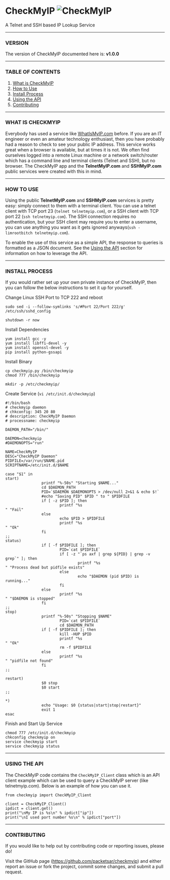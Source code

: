 # CheckMyIP ![CheckMyIP][logo]
A Telnet and SSH based IP Lookup Service


-----------------------------------------
###   VERSION   ###
The version of CheckMyIP documented here is: **v1.0.0**

-----------------------------------------
###   TABLE OF CONTENTS   ###
1. [What is CheckMyIP](#what-is-checkmyip)
2. [How to Use](#how-to-use)
3. [Install Process](#install-process)
4. [Using the API](#using-the-api)
5. [Contributing](#contributing)


-----------------------------------------
###   WHAT IS CHECKMYIP   ###
Everybody has used a service like [WhatIsMyIP.com](https://www.whatismyip.com/) before. If you are an IT engineer or even an amateur technology enthusiast, then you have probably had a reason to check to see your public IP address. This service works great when a browser is available, but at times it is not. We often find ourselves logged into a remote Linux machine or a network switch/router which has a command line and terminal clients (Telnet and SSH), but no browser. The CheckMyIP app and the **TelnetMyIP.com** and **SSHMyIP.com** public services were created with this in mind.


-----------------------------------------
###   HOW TO USE   ###
Using the public **TelnetMyIP.com** and **SSHMyIP.com** services is pretty easy: simply connect to them with a terminal client. You can use a telnet client with TCP port 23 (`telnet telnetmyip.com`), or a SSH client with TCP port 22 (`ssh telnetmyip.com`). The SSH connection requires no authentication, but your SSH client may require you to enter a username, you can use anything you want as it gets ignored anyways(`ssh -limrootbitch telnetmyip.com`).

To enable the use of this service as a simple API, the response to queries is formatted as a JSON document. See the [Using the API](#using-the-api) section for information on how to leverage the API.


-----------------------------------------
###   INSTALL PROCESS   ###
If you would rather set up your own private instance of CheckMyIP, then you can follow the below instructions to set it up for yourself.

Change Linux SSH Port to TCP 222 and reboot
```
sudo sed -i --follow-symlinks 's/#Port 22/Port 222/g' /etc/ssh/sshd_config

shutdown -r now
```

Install Dependencies
```
yum install gcc -y
yum install libffi-devel -y
yum install openssl-devel -y
pip install python-gssapi
```

Install Binary
```
cp checkmyip.py /bin/checkmyip
chmod 777 /bin/checkmyip

mkdir -p /etc/checkmyip/
```

Create Service (`vi /etc/init.d/checkmyip`)
```
#!/bin/bash
# checkmyip daemon
# chkconfig: 345 20 80
# description: CheckMyIP Daemon
# processname: checkmyip

DAEMON_PATH="/bin/"

DAEMON=checkmyip
#DAEMONOPTS="run"

NAME=CheckMyIP
DESC="CheckMyIP Daemon"
PIDFILE=/var/run/$NAME.pid
SCRIPTNAME=/etc/init.d/$NAME

case "$1" in
start)
				printf "%-50s" "Starting $NAME..."
				cd $DAEMON_PATH
				PID=`$DAEMON $DAEMONOPTS > /dev/null 2>&1 & echo $!`
				#echo "Saving PID" $PID " to " $PIDFILE
				if [ -z $PID ]; then
						printf "%s
" "Fail"
				else
						echo $PID > $PIDFILE
						printf "%s
" "Ok"
				fi
;;
status)
				if [ -f $PIDFILE ]; then
						PID=`cat $PIDFILE`
						if [ -z "`ps axf | grep ${PID} | grep -v grep`" ]; then
								printf "%s
" "Process dead but pidfile exists"
						else
								echo "$DAEMON (pid $PID) is running..."
						fi
				else
						printf "%s
" "$DAEMON is stopped"
				fi
;;
stop)
				printf "%-50s" "Stopping $NAME"
						PID=`cat $PIDFILE`
						cd $DAEMON_PATH
				if [ -f $PIDFILE ]; then
						kill -HUP $PID
						printf "%s
" "Ok"
						rm -f $PIDFILE
				else
						printf "%s
" "pidfile not found"
				fi
;;

restart)
				$0 stop
				$0 start
;;

*)
				echo "Usage: $0 {status|start|stop|restart}"
				exit 1
esac
```



Finish and Start Up Service
```
chmod 777 /etc/init.d/checkmyip
chkconfig checkmyip on
service checkmyip start
service checkmyip status
```


-----------------------------------------
###   USING THE API   ###
The CheckMyIP code contains the `CheckMyIP_Client` class which is an API client example which can be used to query a CheckMyIP server (like telnetmyip.com). Below is an example of how you can use it.

```
from checkmyip import CheckMyIP_Client

client = CheckMyIP_Client()
ipdict = client.get()
print("\nMy IP is %s\n" % ipdict["ip"])
print("\nI used port number %s\n" % ipdict["port"])
```

-----------------------------------------
###   CONTRIBUTING   ###
If you would like to help out by contributing code or reporting issues, please do!

Visit the GitHub page (https://github.com/packetsar/checkmyip) and either report an issue or fork the project, commit some changes, and submit a pull request.

[logo]: http://www.packetsar.com/wp-content/uploads/checkmyip_icon-100.gif
[whatismyip]: https://www.whatismyip.com/
